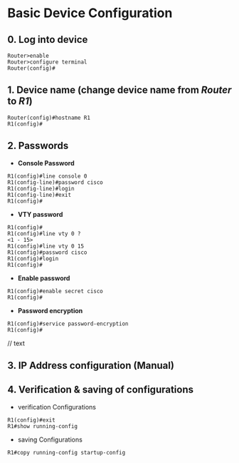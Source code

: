 # Basic Device Configuration
## 0. Log into device 
~~~~
Router>enable    
Router>configure terminal    
Router(config)#
~~~~
## 1. Device name (change device name from *Router* to *R1*) 
~~~~
Router(config)#hostname R1
R1(config)#
~~~~
## 2. Passwords
* **Console Password**  
~~~~
R1(config)#line console 0
R1(config-line)#password cisco
R1(config-line)#login
R1(config-line)#exit
R1(config)#
~~~~
* **VTY password**  
~~~~
R1(config)#
R1(config)#line vty 0 ?
<1 - 15>
R1(config)#line vty 0 15
R1(config)#password cisco
R1(config)#login
R1(config)#
~~~~
* **Enable password**
~~~~
R1(config)#enable secret cisco
R1(config)#
~~~~
* **Password encryption** 
~~~~
R1(config)#service password-encryption
R1(config)#
~~~~
// text
## 3. IP Address configuration (Manual)
## 4. Verification & saving of configurations
* verification Configurations
~~~~
R1(config)#exit
R1#show running-config
~~~~
* saving Configurations
~~~~
R1#copy running-config startup-config
~~~~

